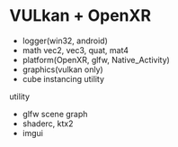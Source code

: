 # VULkan + OpenXR

- logger(win32, android)
- math vec2, vec3, quat, mat4
- platform(OpenXR, glfw, Native_Activity)
- graphics(vulkan only)
- cube instancing utility

utility

- glfw scene graph
- shaderc, ktx2
- imgui
